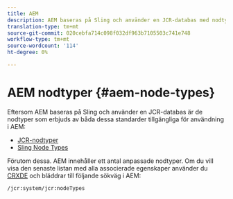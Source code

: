 ```yaml
---
title: AEM
description: AEM baseras på Sling och använder en JCR-databas med nodtyper som erbjuds av båda, men AEM tillhandahåller också ett urval av sina egna nodtyper.
translation-type: tm+mt
source-git-commit: 020cebfa714c098f032df963b7105503c741e748
workflow-type: tm+mt
source-wordcount: '114'
ht-degree: 0%

---
```



# AEM nodtyper {#aem-node-types}

Eftersom AEM baseras på Sling och använder en JCR-databas är de nodtyper som erbjuds av båda dessa standarder tillgängliga för användning i AEM:

* [JCR-nodtyper](https://docs.adobe.com/content/docs/en/spec/jcr/2.0/3_Repository_Model.html#3.1.7-Node-Types)
* [Sling Node Types](https://cwiki.apache.org/confluence/display/SLING/Sling+Node+Types)

Förutom dessa. AEM innehåller ett antal anpassade nodtyper. Om du vill visa den senaste listan med alla associerade egenskaper använder du [CRXDE](/help/implementing/developing/tools/crxde.md) och bläddrar till följande sökväg i AEM:

`/jcr:system/jcr:nodeTypes`
